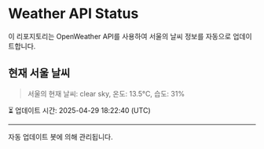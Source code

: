 
# Weather API Status

이 리포지토리는 OpenWeather API를 사용하여 서울의 날씨 정보를 자동으로 업데이트합니다.

## 현재 서울 날씨
> 서울의 현재 날씨: clear sky, 온도: 13.5°C, 습도: 31%

⏳ 업데이트 시간: 2025-04-29 18:22:40 (UTC)

---
자동 업데이트 봇에 의해 관리됩니다.
